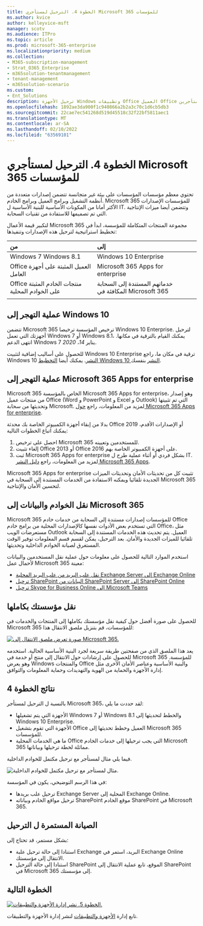 ```yaml
---
title: الخطوة 4. الترحيل لمستأجري Microsoft 365 للمؤسسات
ms.author: kvice
author: kelleyvice-msft
manager: scotv
ms.audience: ITPro
ms.topic: article
ms.prod: microsoft-365-enterprise
ms.localizationpriority: medium
ms.collection:
- M365-subscription-management
- Strat_O365_Enterprise
- m365solution-tenantmanagement
- tenant-management
- m365solution-scenario
ms.custom:
- Ent_Solutions
description: ترحيل الأجهزة Windows وتطبيقات Office العميل Office خوادم المستأجرين Microsoft 365 المستأجرين.
ms.openlocfilehash: 1892ae3da900f1c940866a2b2a3c70c1d6cb5db3
ms.sourcegitcommit: 22cae7ec541268d519d45518c32f22bf5811aec1
ms.translationtype: MT
ms.contentlocale: ar-SA
ms.lasthandoff: 02/10/2022
ms.locfileid: "63569101"
---
```

# <a name="step-4-migration-for-your-microsoft-365-for-enterprise-tenants"></a>الخطوة 4. الترحيل لمستأجري Microsoft 365 للمؤسسات

تحتوي معظم مؤسسات المؤسسات على بيئة غير متجانسة تتضمن إصدارات متعددة من أنظمة التشغيل وبرامج العميل وبرامج الخادم. Microsoft 365 للمؤسسات الإصدارات الأكثر أمانا من المكونات الأساسية للبنية الأساسية ل IT. وتتضمن أيضا ميزات الإنتاجية التي تم تصميمها للاستفادة من تقنيات السحابة.

لتكبير قيمة الأعمال Microsoft 365 مجموعة المنتجات المتكاملة للمؤسسة، ابدأ في تخطيط استراتيجية لترحيل هذه الإصدارات وتنفيذها:

| من | إلى |
|:-------|:-----|
| Windows 7 Windows 8.1 | Windows 10 Enterprise |
| Office العميل المثبتة على أجهزة العامل | Microsoft 365 Apps for enterprise |
| Office منتجات الخادم المثبتة على الخوادم المحلية | خدماتهم المستندة إلى السحابة المكافئة في Microsoft 365 |
|  |  |

## <a name="migrating-to-windows-10"></a>عملية التهجر إلى Windows 10

تتضمن Microsoft 365 ترخيص المؤسسة ترخيصا Windows 10 Enterprise. لترحيل أجهزتك التي تعمل Windows 7 أو Windows 8.1، يمكنك القيام بالترقية في مكانها. انتهى الدعم Windows 7 يناير *14، 2020*. 

للحصول على أساليب إضافية لتثبيت Windows 10 Enterprise ترقية في مكان ما، راجع Windows 10 [النشر](/windows/deployment/windows-10-deployment-scenarios). يمكنك أيضا [التخطيط Windows 10 النشر](/windows/deployment/planning/) بنفسك.

## <a name="migrating-to-microsoft-365-apps-for-enterprise"></a>عملية التهجر إلى Microsoft 365 Apps for enterprise

Microsoft 365 الخاص بالمؤسسة Microsoft 365 Apps for enterprise، وهو إصدار من منتجات عميل Office (Word و PowerPoint و Excel و Outlook) التي تم تثبيتها وتحديثها من سحابة Microsoft. لمزيد من المعلومات، راجع [حول Microsoft 365 Apps for enterprise](/deployoffice/about-microsoft-365-apps).

بدلا من إبقاء أجهزة الكمبيوتر الخاصة بك محدثة Office 2019 أو الإصدارات الأقدم، يمكنك اتباع الخطوات التالية:

1. احصل على ترخيص Microsoft 365 للمستخدمين وتعيينه.
2. إلغاء تثبيت Office 2013 أو Office 2016 على أجهزة الكمبيوتر الخاصة بهم.
3. ثبت Microsoft 365 Apps for enterprise بشكل فردي أو أثناء عملية طرح ل IT. لمزيد من المعلومات، راجع [دليل النشر Microsoft 365 Apps](/deployoffice/deployment-guide-microsoft-365-apps).

Microsoft 365 Apps for enterprise تثبيت كل من تحديثات الأمان وتحديثات الميزات الجديدة تلقائيا ويمكنه الاستفادة من الخدمات المستندة إلى السحابة في Microsoft 365 لتحسين الأمان والإنتاجية.

## <a name="migrating-on-premises-servers-and-data-to-microsoft-365"></a>نقل الخوادم والبيانات إلى Microsoft 365

Microsoft 365 للمؤسسات إصدارات مستندة إلى السحابة من خدمات خادم Office التي تستخدم بعض الأدوات نفسها كالإصدارات المحلية من برامج خادم Office، مثل مستعرضات الويب Outlook العميل. يتم تحديث هذه الخدمات المستندة إلى السحابة تلقائيا للميزات الجديدة والأمان. بعد الترحيل، يمكن لقسم قسم المعلومات توفير الوقت المستغرق لصيانة الخوادم الداخلية وتحديثها.

استخدم الموارد التالية للحصول على معلومات حول عملية نقل المستخدمين والبيانات لأحمال عمل Microsoft 365 معينة:

- [نقل علب البريد من علب البريد المحلية Exchange Server إلى Exchange Online](/exchange/hybrid-deployment/move-mailboxes)
- [ترحيل SharePoint البيانات من SharePoint Server إلى SharePoint Online](/sharepointmigration/migrate-to-sharepoint-online)
- [ترحيل Skype for Business Online إلى Microsoft Teams](/microsoftteams/migration-interop-guidance-for-teams-with-skype)

## <a name="transition-your-entire-organization"></a>نقل مؤسستك بكاملها

للحصول على صورة أفضل حول كيفية نقل مؤسستك بكاملها إلى المنتجات والخدمات في Microsoft 365 للمؤسسات، قم بتنزيل ملصق الانتقال هذا:

[![صورة تعرض ملصق الانتقال إلى Microsoft 365.](../media/microsoft-365-overview/transition-org-to-m365.png)](https://download.microsoft.com/download/2/c/7/2c7bcc04-aae3-4604-9707-1ffff66b9851/transition-org-to-m365.pdf)

يعد هذا الملصق الذي من صفحتين طريقة سريعة لجرد البنية الأساسية الحالية. استخدمه للحصول على إرشادات حول الانتقال إلى منتج أو خدمة في Microsoft 365 للمؤسسة. وهو يعرض Windows والمنتجات Office والبنية الأساسية وعناصر الأمان الأخرى مثل إدارة الأجهزة والحماية من الهوية والتهديدات وحماية المعلومات والتوافق.

## <a name="results-of-step-4"></a>نتائج الخطوة 4

بالنسبة ل الترحيل لمستأجر Microsoft 365، لقد حددت ما يلي:

- الأجهزة التي يتم تشغيلها Windows 7 أو Windows 8.1 والخطط لتحديثها إلى Windows 10 Enterprise.
- الأجهزة التي تقوم بتشغيل Office العميل وخطط تحديثها إلى Microsoft 365 للمؤسسات.
- ما هي الخدمات المحلية Office التي يجب ترحيلها إلى خدمات الخادم Microsoft 365 مماثلة لخطة ترحيلها وبياناتها.

فيما يلي مثال لمستأجر مع ترحيل مكتمل للخوادم الداخلية.

![مثال لمستأجر مع ترحيل مكتمل للخوادم الداخلية.](../media/tenant-management-overview/tenant-management-tenant-build-step4.png)

في هذا الرسم التوضيحي، يكون في المؤسسة:

- ترحيل علب بريدها Exchange Server المحلية إلى Exchange Online.
- ترحيل مواقع الخادم وبياناته SharePoint موقع الخادم SharePoint في Microsoft 365.

## <a name="ongoing-maintenance-for-migration"></a>الصيانة المستمرة ل الترحيل

بشكل مستمر، قد تحتاج إلى:

- استنادا إلى حالة ترحيل علبة Exchange البريد، استمر في Exchange Online الانتقال إلى مؤسستك.
- استنادا إلى حالة الترحيل SharePoint الموقع، تابع عملية الانتقال إلى SharePoint في Microsoft 365 إلى مؤسستك.

## <a name="next-step"></a>الخطوة التالية

[![الخطوة 5. نشر إدارة الأجهزة والتطبيقات.](../media/tenant-management-overview/tenant-management-step-grid-device-mgmt.png)](tenant-management-device-management.md)

تابع إدارة [الأجهزة والتطبيقات](tenant-management-device-management.md) لنشر إدارة الأجهزة والتطبيقات.